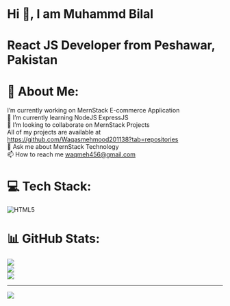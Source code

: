 # Hi 👋, I am Muhammd Bilal #
# React JS Developer from Peshawar, Pakistan #
# 💫 About Me:
 I’m currently working on MernStack E-commerce Application<br>🌱 I’m currently learning NodeJS ExpressJS<br>👯 I’m looking to collaborate on MernStack Projects<br>All of my projects are available at https://github.com/Waqasmehmood201138?tab=repositories<br>💬 Ask me about MernStack Technology<br>📫 How to reach me waqmeh456@gmail.com


# 💻 Tech Stack:
![HTML5](https://img.shields.io/badge/html5-%23E34F26.svg?style=for-the-badge&logo=html5&logoColor=white)
# 📊 GitHub Stats:
![](https://github-readme-stats.vercel.app/api?username=bilal4542&theme=shadow_green&hide_border=false&include_all_commits=true&count_private=true)<br/>
![](https://github-readme-streak-stats.herokuapp.com/?user=bilal4542&theme=shadow_green&hide_border=false)<br/>
![](https://github-readme-stats.vercel.app/api/top-langs/?username=bilal4542&theme=shadow_green&hide_border=false&include_all_commits=true&count_private=true&layout=compact)

---
[![](https://visitcount.itsvg.in/api?id=bilal4542&icon=0&color=0)](https://visitcount.itsvg.in)

<!-- Proudly created with GPRM ( https://gprm.itsvg.in ) -->

